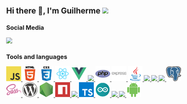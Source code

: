 ## Hi there 👋, I'm Guilherme <img src="https://cdn.discordapp.com/emojis/841879038368940062.gif?v=1" />

### Social Media

<a href="https://www.linkedin.com/in/guilherme-silva-de-sordi-535bab211/">
  <img width="40px" src="https://user-images.githubusercontent.com/79471410/131131426-f06bf07e-e353-441b-87e3-7f1fe2705ea8.png" />
</a>

### Tools and languages

<a href="https://developer.mozilla.org/pt-BR/docs/Web/JavaScript">
  <img width="40px" src="https://raw.githubusercontent.com/github/explore/80688e429a7d4ef2fca1e82350fe8e3517d3494d/topics/javascript/javascript.png" />
</a>
<a href="https://developer.mozilla.org/pt-BR/docs/Web/HTML">
  <img width="40px" src="https://raw.githubusercontent.com/github/explore/80688e429a7d4ef2fca1e82350fe8e3517d3494d/topics/html/html.png" />
</a>
<a href="https://developer.mozilla.org/pt-BR/docs/Web/CSS">
  <img width="40px" src="https://raw.githubusercontent.com/github/explore/80688e429a7d4ef2fca1e82350fe8e3517d3494d/topics/css/css.png" />
</a>
<a href="https://pt-br.reactjs.org/">
  <img width="40px" src="https://raw.githubusercontent.com/github/explore/80688e429a7d4ef2fca1e82350fe8e3517d3494d/topics/react/react.png" />
</a>
<a href="https://vuejs.org/">
  <img width="40px" src="https://raw.githubusercontent.com/github/explore/80688e429a7d4ef2fca1e82350fe8e3517d3494d/topics/vue/vue.png" />
</a>
<a href="https://ionicframework.com/">
  <img width="40px" src="https://ionicframework.com/img/meta/favicon-32x32.png" />
</a>
<a href="https://www.php.net/">
  <img width="40px" src="https://raw.githubusercontent.com/github/explore/80688e429a7d4ef2fca1e82350fe8e3517d3494d/topics/php/php.png" />
</a>
<a href="https://expressjs.com/pt-br/">
  <img width="40px" src="https://raw.githubusercontent.com/devicons/devicon/master/icons/express/express-original-wordmark.svg" />
</a>
<a href="https://www.java.com/pt-BR/">
  <img width="40px" src="https://raw.githubusercontent.com/devicons/devicon/master/icons/java/java-original.svg" />
</a>
<a href="https://git-scm.com/">
  <img width="40px" src="https://www.vectorlogo.zone/logos/git-scm/git-scm-icon.svg" />
</a>
<a href="https://www.microsoft.com/pt-br/windows/">
  <img width="40px" src="https://upload.wikimedia.org/wikipedia/commons/thumb/5/5f/Windows_logo_-_2012.svg/1024px-Windows_logo_-_2012.svg.png" />
</a>
<a href="https://4linux.com.br/o-que-e-linux/">
  <img width="40px" src="https://upload.wikimedia.org/wikipedia/commons/b/b0/NewTux.svg" />
</a>
<a href="https://www.postgresql.org/">
  <img width="40px" src="https://raw.githubusercontent.com/github/explore/80688e429a7d4ef2fca1e82350fe8e3517d3494d/topics/postgresql/postgresql.png" />
</a>
<a href="https://sass-lang.com/">
  <img width="40px" src="https://raw.githubusercontent.com/github/explore/80688e429a7d4ef2fca1e82350fe8e3517d3494d/topics/sass/sass.png" />
</a>
<a href="https://wordpress.com/pt-br/">
  <img width="40px" src="https://raw.githubusercontent.com/github/explore/80688e429a7d4ef2fca1e82350fe8e3517d3494d/topics/wordpress/wordpress.png" />
</a>
<a href="https://nodejs.org/en/">
  <img width="40px" src="https://raw.githubusercontent.com/github/explore/80688e429a7d4ef2fca1e82350fe8e3517d3494d/topics/nodejs/nodejs.png" />
</a>
<a href="https://www.npmjs.com/">
  <img width="40px" src="https://raw.githubusercontent.com/github/explore/80688e429a7d4ef2fca1e82350fe8e3517d3494d/topics/npm/npm.png" />
</a>
<a href="https://www.postman.com/">
  <img width="40px" src="https://cdn.freelogovectors.net/wp-content/uploads/2020/12/postman-logo.png" />
</a>
<a href="https://www.typescriptlang.org/">
  <img width="40px" src="https://raw.githubusercontent.com/github/explore/80688e429a7d4ef2fca1e82350fe8e3517d3494d/topics/typescript/typescript.png" />
</a>
<a href="https://www.arduino.cc/">
  <img width="40px" src="https://raw.githubusercontent.com/github/explore/80688e429a7d4ef2fca1e82350fe8e3517d3494d/topics/arduino/arduino.png" />
</a>
<a href="https://education.lego.com/pt-br/">
  <img width="40px" src="https://upload.wikimedia.org/wikipedia/commons/thumb/2/24/LEGO_logo.svg/500px-LEGO_logo.svg.png" />
</a>
<a href="https://scratch.mit.edu/">
  <img width="40px" src="https://scratch.mit.edu/favicon.ico" />
</a>
<a href="https://developer.android.com/studio">
  <img width="40px" src="https://raw.githubusercontent.com/github/explore/80688e429a7d4ef2fca1e82350fe8e3517d3494d/topics/android/android.png" />
</a>
